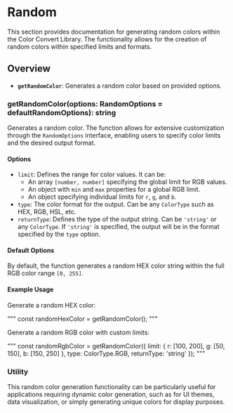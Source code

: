 # Random 

This section provides documentation for generating random colors within the Color Convert Library. The functionality allows for the creation of random colors within specified limits and formats.

## Overview

- **`getRandomColor`**: Generates a random color based on provided options.

### getRandomColor(options: RandomOptions = defaultRandomOptions): string

Generates a random color. The function allows for extensive customization through the `RandomOptions` interface, enabling users to specify color limits and the desired output format.

#### Options

- `limit`: Defines the range for color values. It can be:
  - An array `[number, number]` specifying the global limit for RGB values.
  - An object with `min` and `max` properties for a global RGB limit.
  - An object specifying individual limits for `r`, `g`, and `b`.
- `type`: The color format for the output. Can be any `ColorType` such as HEX, RGB, HSL, etc.
- `returnType`: Defines the type of the output string. Can be `'string'` or any `ColorType`. If `'string'` is specified, the output will be in the format specified by the `type` option.

#### Default Options

By default, the function generates a random HEX color string within the full RGB color range `[0, 255]`.

#### Example Usage

Generate a random HEX color:

"""
const randomHexColor = getRandomColor();
"""

Generate a random RGB color with custom limits:

"""
const randomRgbColor = getRandomColor({
  limit: {
    r: [100, 200],
    g: [50, 150],
    b: [150, 250]
  },
  type: ColorType.RGB,
  returnType: 'string'
});
"""

### Utility

This random color generation functionality can be particularly useful for applications requiring dynamic color generation, such as for UI themes, data visualization, or simply generating unique colors for display purposes.
